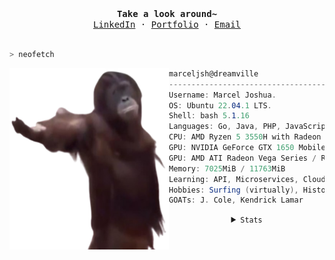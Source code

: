<div align="center">
  <samp>
		<strong>Take a look around~</strong>
		<br />
		<a href="https://www.linkedin.com/in/marceljsh">LinkedIn</a>
		·
		<a href="https://marjos.vercel.app">Portfolio</a>
		·
		<a href="mailto:marceljoshua69@gmail.com">Email</a>
	</samp>
</div>

<br />

```zsh
> neofetch
```

<img
  align="left"
  height="290px"
  width="255px"
  src="monke-no-bg.png"
/>

```csharp
marceljsh@dreamville
---------------------------------------------------
Username: Marcel Joshua.
OS: Ubuntu 22.04.1 LTS.
Shell: bash 5.1.16
Languages: Go, Java, PHP, JavaScript, Python.
CPU: AMD Ryzen 5 3550H with Radeon Vega Mobile Gfx (8) @ 2.100GHz.
GPU: NVIDIA GeForce GTX 1650 Mobile / Max-Q.
GPU: AMD ATI Radeon Vega Series / Radeon Vega Mobile Series.
Memory: 7025MiB / 11763MiB
Learning: API, Microservices, Cloud Computing.
Hobbies: Surfing (virtually), History, Music, and Gaming.
GOATs: J. Cole, Kendrick Lamar
```

<div align="center">
	<details>
		<summary><small><samp>Stats</samp></small></summary>
		<picture>
			<source
		    	srcset="https://github-readme-stats.vercel.app/api?username=marceljsh&show_icons=true&theme=tokyonight&border_color=30363d&hide_rank=true&"
		    	media="(prefers-color-scheme: dark)"
			/>
			<source
		    	srcset="https://github-readme-stats.vercel.app/api?username=marceljsh&show_icons=true&border_color=30363d&hide_rank=true&card_width=500"
		    	media="(prefers-color-scheme: light), (prefers-color-scheme: no-preference)"
			/>
			<img height="190" align="center" src="https://github-readme-stats.vercel.app/api?username=marceljsh&show_icons=true&border_color=30363d&rank_icon=github" />
		</picture>
		<picture>
			<source
				srcset="https://github-readme-stats.vercel.app/api/top-langs/?username=marceljsh&layout=compact&langs_count=8&theme=tokyonight&border_color=30363d&card_width=490"
		    	media="(prefers-color-scheme: dark)"
			/>
			<source
		    	srcset="https://github-readme-stats.vercel.app/api/top-langs/?username=marceljsh&layout=compact&langs_count=8&border_color=30363d&card_width=480"
		    	media="(prefers-color-scheme: light), (prefers-color-scheme: no-preference)"
			/>
			<img height="250" width="500" align="center" src="https://github-readme-stats.vercel.app/api/top-langs/?username=marceljsh&layout=compact&langs_count=&border_color=30363d" />
		</picture>
	</details>
</div
